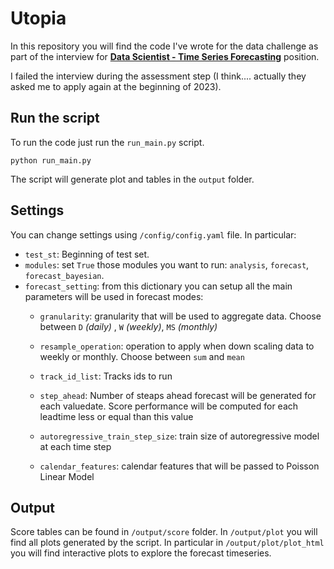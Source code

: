 # Utopia
In this repository you will find the code I've wrote for the data challenge as part of the interview for [**Data Scientist - Time Series Forecasting**](https://career.utopiamusic.com/jobs/1914847-data-scientist-time-series-forecasting) position.


I failed the interview during the assessment step (I think.... actually they asked me to apply again at the beginning of 2023).



## Run the script
To run the code just run the `run_main.py` script.

`python run_main.py`

The script will generate plot and tables in the `output` folder.  

## Settings
You can change settings using `/config/config.yaml` file. In particular:

* `test_st`: Beginning of test set.
* `modules`: set `True` those modules you want to run: `analysis`, `forecast`, `forecast_bayesian`.
* `forecast_setting`: from this dictionary you can setup all the main parameters will be used in forecast modes:
  * `granularity`: granularity that will be used to aggregate data. Choose between `D` *(daily)* , `W` *(weekly)*, `MS` *(monthly)*
  * `resample_operation`: operation to apply when down scaling data to weekly or monthly. Choose between `sum` and `mean`
  * `track_id_list`: Tracks ids to run
  
  * `step_ahead`: Number of steaps ahead forecast will be generated for each valuedate. Score performance will be computed for each leadtime less or equal than this value
  * `autoregressive_train_step_size`: train size of autoregressive model at each time step
  * `calendar_features`: calendar features that will be passed to Poisson Linear Model



## Output
Score tables can be found in `/output/score` folder.
In `/output/plot` you will find all plots generated by the script. In particular in `/output/plot/plot_html` you will find interactive plots to explore the forecast timeseries.

